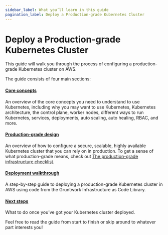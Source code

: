 ```yaml
---
sidebar_label: What you’ll learn in this guide
pagination_label: Deploy a Production-grade Kubernetes Cluster
---
```


# Deploy a Production-grade Kubernetes Cluster

This guide will walk you through the process of configuring a production-grade Kubernetes cluster on AWS.

The guide consists of four main sections:

<div className="dlist">

#### [Core concepts](../1-core-concepts/0-why-kubernetes.md)

An overview of the core concepts you need to understand to use Kubernetes, including why you may want to use
Kubernetes, Kubernetes architecture, the control plane, worker nodes, different ways to run Kubernetes, services,
deployments, auto scaling, auto healing, RBAC, and more.

#### [Production-grade design](../2-production-grade-design/1-use-eks.md)

An overview of how to configure a secure, scalable, highly available Kubernetes cluster that you can rely on in
production. To get a sense of what production-grade means, check out
[The production-grade infrastructure checklist](https://gruntwork.io/guides/foundations/how-to-use-gruntwork-infrastructure-as-code-library#production_grade_infra_checklist).

#### [Deployment walkthrough](../3-deployment-walkthrough/0-pre-requisites.md)

A step-by-step guide to deploying a production-grade Kubernetes cluster in AWS using code from the Gruntwork
Infrastructure as Code Library.

#### [Next steps](../4-next-steps.md)

What to do once you’ve got your Kubernetes cluster deployed.

</div>

Feel free to read the guide from start to finish or skip around to whatever part interests you!


<!-- ##DOCS-SOURCER-START
{"sourcePlugin":"Local File Copier","hash":"b74a95f5f490bd7761c2455442930a7f"}
##DOCS-SOURCER-END -->
